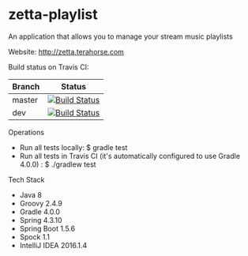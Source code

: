 # zetta-playlist
An application that allows you to manage your stream music playlists

Website: http://zetta.terahorse.com

Build status on Travis CI:

| Branch | Status |
| --- | --- |
| master | [![Build Status](https://travis-ci.org/topera/zetta-playlist.svg?branch=master)](https://travis-ci.org/topera/zetta-playlist) |
| dev | [![Build Status](https://travis-ci.org/topera/zetta-playlist.svg?branch=dev)](https://travis-ci.org/topera/zetta-playlist) |


Operations
* Run all tests locally: $ gradle test
* Run all tests in Travis CI (it's automatically configured to use Gradle 4.0.0) : $ ./gradlew test


Tech Stack

* Java 8
* Groovy 2.4.9
* Gradle 4.0.0
* Spring 4.3.10
* Spring Boot 1.5.6
* Spock 1.1
* IntelliJ IDEA 2016.1.4
